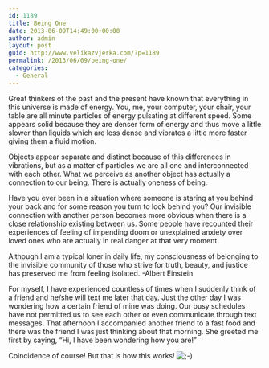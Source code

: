 ```yaml
---
id: 1189
title: Being One
date: 2013-06-09T14:49:00+00:00
author: admin
layout: post
guid: http://www.velikazvjerka.com/?p=1189
permalink: /2013/06/09/being-one/
categories:
  - General
---
```

Great thinkers of the past and the present have known that everything in this universe is made of energy. You, me, your computer, your chair, your table are all minute particles of energy pulsating at different speed. Some appears solid because they are denser form of energy and thus move a little slower than liquids which are less dense and vibrates a little more faster giving them a fluid motion.

Objects appear separate and distinct because of this differences in vibrations, but as a matter of particles we are all one and interconnected with each other. What we perceive as another object has actually a connection to our being. There is actually oneness of being.

Have you ever been in a situation where someone is staring at you behind your back and for some reason you turn to look behind you? Our invisible connection with another person becomes more obvious when there is a close relationship existing between us. Some people have recounted their experiences of feeling of impending doom or unexplained anxiety over loved ones who are actually in real danger at that very moment.

Although I am a typical loner in daily life, my consciousness of belonging to the invisible community of those who strive for truth, beauty, and justice has preserved me from feeling isolated. -Albert Einstein

For myself, I have experienced countless of times when I suddenly think of a friend and he/she will text me later that day. Just the other day I was wondering how a certain friend of mine was doing. Our busy schedules have not permitted us to see each other or even communicate through text messages. That afternoon I accompanied another friend to a fast food and there was the friend I was just thinking about that morning. She greeted me first by saying, &#8220;Hi, I have been wondering how you are!&#8221;

Coincidence of course! But that is how this works!  <img src='http://www.velikazvjerka.com/wp-includes/images/smilies/icon_wink.gif' alt=';-)' class='wp-smiley' />